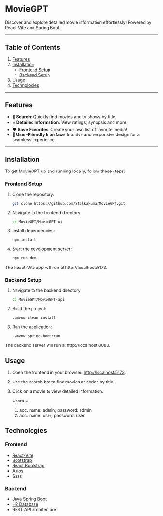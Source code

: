 # **MovieGPT**

Discover and explore detailed movie information effortlessly! Powered by React-Vite and Spring Boot.

---

## **Table of Contents**

1. [Features](#features)
2. [Installation](#installation)
   - [Frontend Setup](#frontend-setup)
   - [Backend Setup](#backend-setup)
3. [Usage](#usage)
4. [Technologies](#technologies)

---

## **Features**

- 🎥 **Search**: Quickly find movies and tv shows by title.
- ⭐ **Detailed Information**: View ratings, synopsis and more.
- ❤️ **Save Favorites**: Create your own list of favorite media!
- 🧭 **User-Friendly Interface**: Intuitive and responsive design for a seamless experience.

---

## **Installation**

To get MovieGPT up and running locally, follow these steps:

### **Frontend Setup**

1. Clone the repository:
   ```bash
   git clone https://github.com/Stalkakuma/MovieGPT.git
   ```
2. Navigate to the frontend directory:
   ```bash
   cd MovieGPT/MovieGPT-ui
   ```
3. Install dependencies:
   ```bash
   npm install
   ```
4. Start the development server:
   ```bash
   npm run dev
   ```

The React-Vite app will run at http://localhost:5173.

### **Backend Setup**

1. Navigate to the backend directory:
   ```bash
   cd MovieGPT/MovieGPT-api
   ```
2. Build the project:
   ```bash
   ./mvnw clean install
   ```
3. Run the application:
   ```bash
   ./mvnw spring-boot:run
   ```

The backend server will run at http://localhost:8080.

## **Usage**

1. Open the frontend in your browser: [http://localhost:5173](http://localhost:5173).
2. Use the search bar to find movies or series by title.
3. Click on a movie to view detailed information.

   Users =

   1. acc. name: admin; password: admin
   2. acc. name: user; password: user

## **Technologies**

### **Frontend**

- [React-Vite](https://vitejs.dev/)
- [Bootstrap](https://getbootstrap.com/)
- [React Bootstrap](https://react-bootstrap.github.io/)
- [Axios](https://axios-http.com/)
- [Sass](https://sass-lang.com/)

### **Backend**

- [Java Spring Boot](https://spring.io/projects/spring-boot)
- [H2 Database](https://www.h2database.com/)
- REST API architecture
